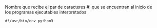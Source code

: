 Nombre que recibe el par de caracteres #! que se encuentran al inicio de los programas ejecutables interpretados

```
#!/usr/bin/env python3
```
